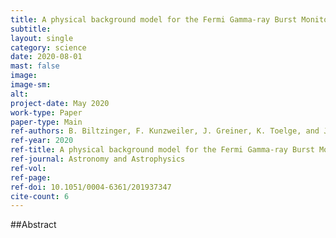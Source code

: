 ```yaml
---
title: A physical background model for the Fermi Gamma-ray Burst Monitor
subtitle: 
layout: single
category: science
date: 2020-08-01
mast: false
image: 
image-sm: 
alt: 
project-date: May 2020
work-type: Paper
paper-type: Main
ref-authors: B. Biltzinger, F. Kunzweiler, J. Greiner, K. Toelge, and J. Michael Burgess
ref-year: 2020
ref-title: A physical background model for the Fermi Gamma-ray Burst Monitor
ref-journal: Astronomy and Astrophysics
ref-vol: 
ref-page: 
ref-doi: 10.1051/0004-6361/201937347
cite-count: 6
---
```



##Abstract
